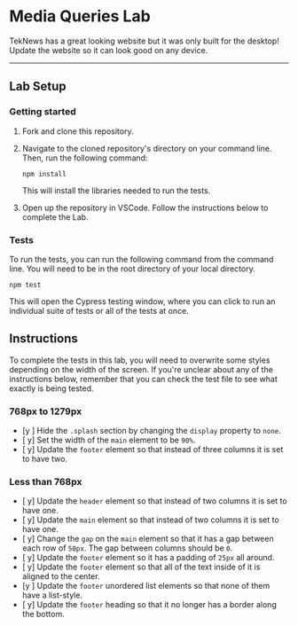 # Media Queries Lab

TekNews has a great looking website but it was only built for the desktop! Update the website so it can look good on any device.

---

## Lab Setup

### Getting started

1. Fork and clone this repository.

1. Navigate to the cloned repository's directory on your command line. Then, run the following command:

   ```
   npm install
   ```

   This will install the libraries needed to run the tests.

1. Open up the repository in VSCode. Follow the instructions below to complete the Lab.

### Tests

To run the tests, you can run the following command from the command line. You will need to be in the root directory of your local directory.

```
npm test
```

This will open the Cypress testing window, where you can click to run an individual suite of tests or all of the tests at once.

## Instructions

To complete the tests in this lab, you will need to overwrite some styles depending on the width of the screen. If you're unclear about any of the instructions below, remember that you can check the test file to see what exactly is being tested.

### 768px to 1279px

- [y ] Hide the `.splash` section by changing the `display` property to `none`.
- [ y] Set the width of the `main` element to be `90%`.
- [ y] Update the `footer` element so that instead of three columns it is set to have two.

### Less than 768px

- [ y] Update the `header` element so that instead of two columns it is set to have one.
- [ y] Update the `main` element so that instead of two columns it is set to have one.
- [ y] Change the `gap` on the `main` element so that it has a gap between each row of `50px`. The gap between columns should be `0`.
- [ y] Update the `footer` element so it has a padding of `25px` all around.
- [ y] Update the `footer` element so that all of the text inside of it is aligned to the center.
- [y ] Update the `footer` unordered list elements so that none of them have a list-style.
- [ y] Update the `footer` heading so that it no longer has a border along the bottom.

